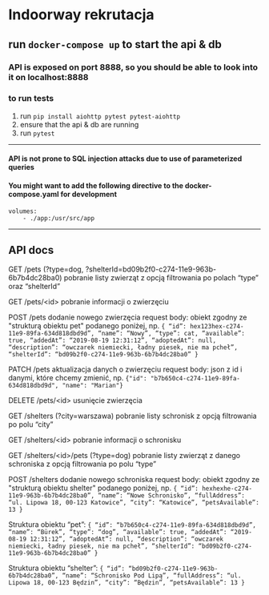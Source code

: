# **Indoorway rekrutacja**

## run `docker-compose up` to start the api & db

### API is exposed on port 8888, so you should be able to look into it on localhost:8888

### to run tests

1. run `pip install aiohttp pytest pytest-aiohttp`
2. ensure that the api & db are running
3. run `pytest`

***

#### API is not prone to SQL injection attacks due to use of parameterized queries

#### You might want to add the following directive to the docker-compose.yaml for development

```docker
volumes:
    - ./app:/usr/src/app
```

***

## API docs

GET /pets (?type=dog, ?shelterId=bd09b2f0-c274-11e9-963b-6b7b4dc28ba0)
pobranie listy zwierząt z opcją filtrowania po polach “type” oraz “shelterId”

GET /pets/&lt;id&gt;
pobranie informacji o zwierzęciu

POST /pets
dodanie nowego zwierzęcia
request body: obiekt zgodny ze "strukturą obiektu pet" podanego poniżej, np.
`{
    “id”: hex123hex-c274-11e9-89fa-634d818dbd9d”,
    “name”: “Nowy”,
    “type”: cat,
    “available”: true,
    “addedAt”: “2019-08-19 12:31:12”,
    “adoptedAt”: null,
    “description”: “owczarek niemiecki, ładny piesek, nie ma pcheł”,
    “shelterId”: “bd09b2f0-c274-11e9-963b-6b7b4dc28ba0”
}`

PATCH /pets
aktualizacja danych o zwierzęciu
request body: json z id i danymi, które chcemy zmienić, np.
`{"id": "b7b650c4-c274-11e9-89fa-634d818dbd9d", "name": "Marian"}`

DELETE /pets/&lt;id&gt;
usunięcie zwierzęcia

GET /shelters (?city=warszawa)
pobranie listy schronisk z opcją filtrowania po polu “city”

GET /shelters/&lt;id&gt;
pobranie informacji o schronisku

GET /shelters/&lt;id&gt;/pets (?type=dog)
pobranie listy zwierząt z danego schroniska z opcją filtrowania po polu “type”

POST /shelters
dodanie nowego schroniska
request body: obiekt zgodny ze "strukturą obiektu shelter" podanego poniżej, np.
`{
    “id”: hexhexhe-c274-11e9-963b-6b7b4dc28ba0”,
    “name”: “Nowe Schronisko”,
    “fullAddress”: “ul. Lipowa 18, 00-123 Katowice”,
    “city”: “Katowice”,
    “petsAvailable”: 13
}`

Struktura obiektu “pet”:
`{
    “id”: “b7b650c4-c274-11e9-89fa-634d818dbd9d”,
    “name”: “Bürek”,
    “type”: “dog”,
    “available”: true,
    “addedAt”: “2019-08-19 12:31:12”,
    “adoptedAt”: null,
    “description”: “owczarek niemiecki, ładny piesek, nie ma pcheł”,
    “shelterId”: “bd09b2f0-c274-11e9-963b-6b7b4dc28ba0”
}`

Struktura obiektu “shelter”:
`{
    “id”: “bd09b2f0-c274-11e9-963b-6b7b4dc28ba0”,
    “name”: “Schronisko Pod Lipą”,
    “fullAddress”: “ul. Lipowa 18, 00-123 Będzin”,
    “city”: “Będzin”,
    “petsAvailable”: 13
}`
